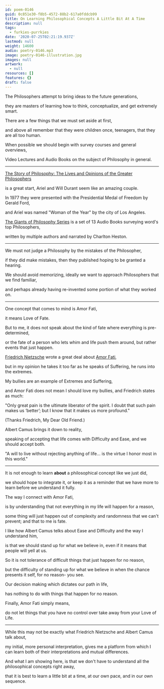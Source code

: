 ```yaml
---
id: poem-0146
guid: 0c851e30-f8b5-4572-88b2-617a0fddcb99
title: On Learning Philosophical Concepts A Little Bit At A Time
description: null
tags:
  - furkies-purrkies
date: '2020-07-25T02:21:19.937Z'
lastmod: null
weight: 14600
audio: poetry-0146.mp3
image: poetry-0146-illustration.jpg
images: null
artwork:
  - null
resources: []
features: {}
draft: false
---
```


The Philosophers attempt to bring ideas to the future generations,

they are masters of learning how to think, conceptualize, and get extremely smart.

There are a few things that we must set aside at first,

and above all remember that they were children once, teenagers, that they are all too human.

When possible we should begin with survey courses and general overviews,

Video Lectures and Audio Books on the subject of Philosophy in general.

---

[The Story of Philosophy: The Lives and Opinions of the Greater Philosophers](https://en.wikipedia.org/wiki/The_Story_of_Philosophy)

is a great start, Ariel and Will Durant seem like an amazing couple.

In 1977 they were presented with the Presidential Medal of Freedom by Gerald Ford,

and Ariel was named "Woman of the Year" by the city of Los Angeles.

[The Giants of Philosophy Series](https://duckduckgo.com/?t=ffab\&q=The+Giants+of+Philosophy+Series) is a set of 13 Audio Books surveying word's top Philosophers,

written by multiple authors and narrated by Charlton Heston.

---

We must not judge a Philosophy by the mistakes of the Philosopher,

if they did make mistakes, then they published hoping to be granted a hearing.

We should avoid memorizing, ideally we want to approach Philosophers that we find familiar,

and perhaps already having re-invented some portion of what they worked on.

---

One concept that comes to mind is Amor Fati,

it means Love of Fate.

But to me, it does not speak about the kind of fate where everything is pre-determined,

or the fate of a person who lets whim and life push them around, but rather events that just happen.

[Friedrich Nietzsche](https://en.wikipedia.org/wiki/Friedrich_Nietzsche) wrote a great deal about [Amor Fati](https://en.wikipedia.org/wiki/Amor_fati),

but in my opinion he takes it too far as he speaks of Suffering, he runs into the extremes.

My bullies are an example of Extremes and Suffering,

and Amor Fati does not mean I should love my bullies, and Friedrich states as much:

"Only great pain is the ultimate liberator of the spirit. I doubt that such pain makes us ‘better’; but I know that it makes us more profound."

(Thanks Friedrich, My Dear Old Friend.)

Albert Camus brings it down to reality,

speaking of accepting that life comes with Difficulty and Ease, and we should accept both.

"A will to live without rejecting anything of life... is the virtue I honor most in this world."

---

It is not enough to learn **about** a philosophical concept like we just did,

we should hope to integrate it, or keep it as a reminder that we have more to learn before we understand it fully.

The way I connect with Amor Fati,

is by understanding that not everything in my life will happen for a reason,

some thing will just happen out of complexity and randomness that we can't prevent; and that to me is fate.

I like how Albert Camus telks about Ease and Difficulty and the way I understand him,

is that we should stand up for what we believe in, even if it means that people will yell at us.

So it is not tolerance of difficult things that just happen for no reason,

but the difficulty of standing up for what we believe in when the chance presents it self, for no reason- you see.

Our decision making which dictates our path in life,

has nothing to do with things that happen for no reason.

Finally, Amor Fati simply means,

do not let things that you have no control over take away from your Love of Life.

---

While this may not be exactly what Friedrich Nietzsche and Albert Camus talk about,

my initial, more personal interpretation, gives me a platform from which I can learn both of their interpretations and mutual differences.

And what I am showing here, is that we don't have to understand all the philosophical concepts right away,

that it is best to learn a little bit at a time, at our own pace, and in our own sequence.
